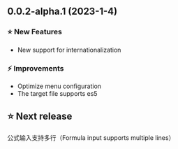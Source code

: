 ## 0.0.2-alpha.1 (2023-1-4)

### ⭐ New Features

- New support for internationalization

### ⚡ Improvements

- Optimize menu configuration
- The target file supports es5

## ⭐ Next release

公式输入支持多行（Formula input supports multiple lines）
